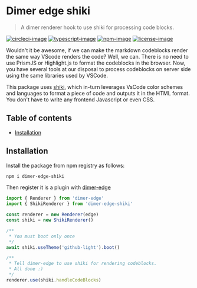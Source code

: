 # Dimer edge shiki
> A dimer renderer hook to use shiki for processing code blocks.

[![circleci-image]][circleci-url] [![typescript-image]][typescript-url] [![npm-image]][npm-url] [![license-image]][license-url]

Wouldn't it be awesome, if we can make the markdown codeblocks render the same way VScode renders the code? Well, we can. There is no need to use PrismJS or Highlight.js to format the codeblocks in the browser. Now, you have several tools at our disposal to process codeblocks on server side using the same libraries used by VSCode.

This package uses [shiki](https://shiki.matsu.io), which in-turn leverages VsCode color schemes and languages to format a piece of code and outputs it in the HTML format. You don't have to write any frontend Javascript or even CSS.

<!-- START doctoc generated TOC please keep comment here to allow auto update -->
<!-- DON'T EDIT THIS SECTION, INSTEAD RE-RUN doctoc TO UPDATE -->
## Table of contents

- [Installation](#installation)

<!-- END doctoc generated TOC please keep comment here to allow auto update -->

## Installation
Install the package from npm registry as follows:

```sh
npm i dimer-edge-shiki
```

Then register it is a plugin with [dimer-edge](https://npm.im/dimer-edge)

```ts
import { Renderer } from 'dimer-edge'
import { ShikiRenderer } from 'dimer-edge-shiki'

const renderer = new Renderer(edge)
const shiki = new ShikiRenderer()

/**
 * You must boot only once
 */
await shiki.useTheme('github-light').boot()

/**
 * Tell dimer-edge to use shiki for rendering codeblocks.
 * All done :)
 */
renderer.use(shiki.handleCodeBlocks)
```

[circleci-image]: https://img.shields.io/circleci/project/github/dimerapp/dimer-edge-shiki/master.svg?style=for-the-badge&logo=circleci
[circleci-url]: https://circleci.com/gh/dimerapp/dimer-edge-shiki "circleci"

[typescript-image]: https://img.shields.io/badge/Typescript-294E80.svg?style=for-the-badge&logo=typescript
[typescript-url]:  "typescript"

[npm-image]: https://img.shields.io/npm/v/dimer-edge-shiki.svg?style=for-the-badge&logo=npm
[npm-url]: https://npmjs.org/package/dimer-edge-shiki "npm"

[license-image]: https://img.shields.io/npm/l/dimer-edge-shiki?color=blueviolet&style=for-the-badge
[license-url]: LICENSE.md "license"
